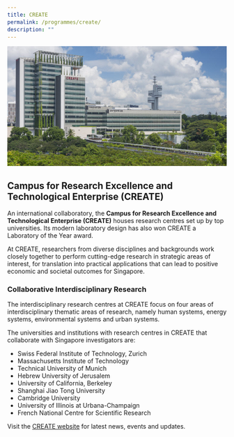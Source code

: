 ```yaml
---
title: CREATE
permalink: /programmes/create/
description: ""
---
```

<center><img src="/images/create.jpg" style="width:600px"></center>

## Campus for Research Excellence and Technological Enterprise (CREATE) ##

An international collaboratory, the **Campus for Research Excellence and Technological Enterprise (CREATE)** houses research centres set up by top universities. Its modern laboratory design has also won CREATE a Laboratory of the Year award.

At CREATE, researchers from diverse disciplines and backgrounds work closely together to perform cutting-edge research in strategic areas of interest, for translation into practical applications that can lead to positive economic and societal outcomes for Singapore.

### Collaborative Interdisciplinary Research ###

The interdisciplinary research centres at CREATE focus on four areas of interdisciplinary thematic areas of research, namely human systems, energy systems, environmental systems and urban systems.

The universities and institutions with research centres in CREATE that collaborate with Singapore investigators are:

* Swiss Federal Institute of Technology, Zurich
* Massachusetts Institute of Technology
* Technical University of Munich
* Hebrew University of Jerusalem
* University of California, Berkeley
* Shanghai Jiao Tong University
* Cambridge University
* University of Illinois at Urbana-Champaign
* French National Centre for Scientific Research

Visit the [CREATE website](https://www.create.edu.sg/) for latest news, events and updates.

